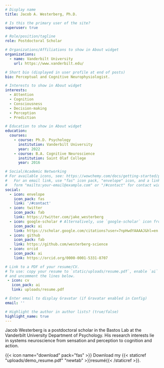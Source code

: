```yaml
---
# Display name
title: Jacob A. Westerberg, Ph.D.

# Is this the primary user of the site?
superuser: true

# Role/position/tagline
role: Postdoctoral Scholar

# Organizations/Affiliations to show in About widget
organizations:
  - name: Vanderbilt University
    url: https://www.vanderbilt.edu/

# Short bio (displayed in user profile at end of posts)
bio: Perceptual and Cognitive Neurophysiologist.

# Interests to show in About widget
interests:
  - Attention
  - Cognition
  - Consciousness
  - Decision-making
  - Perception
  - Prediction

# Education to show in About widget
education:
  courses:
    - course: Ph.D. Psychology
      institution: Vanderbilt University
      year: 2022
    - course: B.A. Cognitive Neuroscience
      institution: Saint Olaf College
      year: 2016

# Social/Academic Networking
# For available icons, see: https://wowchemy.com/docs/getting-started/page-builder/#icons
#   For an email link, use "fas" icon pack, "envelope" icon, and a link in the
#   form "mailto:your-email@example.com" or "/#contact" for contact widget.
social:
  - icon: envelope
    icon_pack: fas
    link: '/#contact'
  - icon: twitter
    icon_pack: fab
    link: https://twitter.com/jake_westerberg
  - icon: google-scholar # Alternatively, use `google-scholar` icon from `ai` icon pack
    icon_pack: ai
    link: https://scholar.google.com/citations?user=7npHwdYAAAAJ&hl=en
  - icon: github
    icon_pack: fab
    link: https://github.com/westerberg-science
  - icon: orcid
    icon_pack: ai
    link: https://orcid.org/0000-0001-5331-8707

# Link to a PDF of your resume/CV.
# To use: copy your resume to `static/uploads/resume.pdf`, enable `ai` icons in `params.toml`,
# and uncomment the lines below.
 - icon: cv
   icon_pack: ai
   link: uploads/resume.pdf

# Enter email to display Gravatar (if Gravatar enabled in Config)
email: ''

# Highlight the author in author lists? (true/false)
highlight_name: true
---
```


Jacob Westerberg is a postdoctoral scholar in the Bastos Lab at the Vanderbilt University Department of Psychology. His research interests lie in systems neuroscience from sensation and perception to cognition and action.

{{< icon name="download" pack="fas" >}} Download my {{< staticref "uploads/demo_resume.pdf" "newtab" >}}resumé{{< /staticref >}}.
